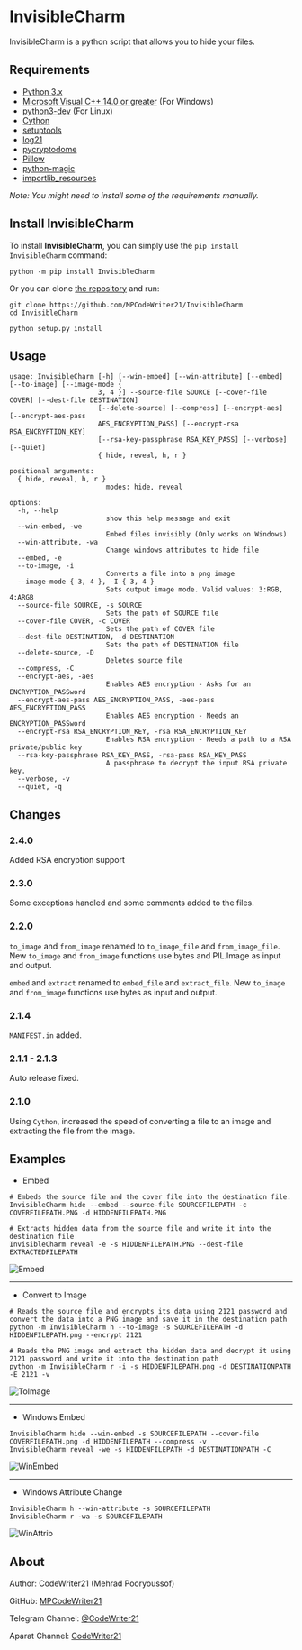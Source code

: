 InvisibleCharm
=====

InvisibleCharm is a python script that allows you to hide your files.

Requirements
------------

- [Python 3.x](https://Python.org)
- [Microsoft Visual C++ 14.0 or greater](https://visualstudio.microsoft.com/visual-cpp-build-tools/) (For Windows)
- [python3-dev](https://openwrt.org/packages/pkgdata/python3-dev) (For Linux)
- [Cython](https://cython.readthedocs.io/en/latest/src/quickstart/install.html)
- [setuptools](https://pypi.org/project/setuptools/)
- [log21](https://github.com/MPCodeWriter21/log21)
- [pycryptodome](https://pycryptodome.readthedocs.io/en/latest/src/installation.html)
- [Pillow](https://pillow.readthedocs.io/en/latest/installation.html)
- [python-magic](https://pypi.org/project/python-magic/)
- [importlib_resources](https://pypi.org/project/importlib-resources/)

*Note: You might need to install some of the requirements manually.*

Install InvisibleCharm
----------------------

To install **InvisibleCharm**, you can simply use the `pip install InvisibleCharm` command:

```commandline
python -m pip install InvisibleCharm
```

Or you can clone [the repository](https://github.com/MPCodeWriter21/InvisibleCharm) and run:

```commandline
git clone https://github.com/MPCodeWriter21/InvisibleCharm
cd InvisibleCharm
```

```commandline
python setup.py install
```

Usage
-----

```
usage: InvisibleCharm [-h] [--win-embed] [--win-attribute] [--embed] [--to-image] [--image-mode {
                      3, 4 }] --source-file SOURCE [--cover-file COVER] [--dest-file DESTINATION]
                      [--delete-source] [--compress] [--encrypt-aes] [--encrypt-aes-pass
                      AES_ENCRYPTION_PASS] [--encrypt-rsa RSA_ENCRYPTION_KEY]
                      [--rsa-key-passphrase RSA_KEY_PASS] [--verbose] [--quiet]
                      { hide, reveal, h, r }

positional arguments:
  { hide, reveal, h, r }
                        modes: hide, reveal

options:
  -h, --help
                        show this help message and exit
  --win-embed, -we
                        Embed files invisibly (Only works on Windows)
  --win-attribute, -wa
                        Change windows attributes to hide file
  --embed, -e
  --to-image, -i
                        Converts a file into a png image
  --image-mode { 3, 4 }, -I { 3, 4 }
                        Sets output image mode. Valid values: 3:RGB, 4:ARGB
  --source-file SOURCE, -s SOURCE
                        Sets the path of SOURCE file
  --cover-file COVER, -c COVER
                        Sets the path of COVER file
  --dest-file DESTINATION, -d DESTINATION
                        Sets the path of DESTINATION file
  --delete-source, -D
                        Deletes source file
  --compress, -C
  --encrypt-aes, -aes
                        Enables AES encryption - Asks for an ENCRYPTION_PASSword
  --encrypt-aes-pass AES_ENCRYPTION_PASS, -aes-pass AES_ENCRYPTION_PASS
                        Enables AES encryption - Needs an ENCRYPTION_PASSword
  --encrypt-rsa RSA_ENCRYPTION_KEY, -rsa RSA_ENCRYPTION_KEY
                        Enables RSA encryption - Needs a path to a RSA private/public key
  --rsa-key-passphrase RSA_KEY_PASS, -rsa-pass RSA_KEY_PASS
                        A passphrase to decrypt the input RSA private key.
  --verbose, -v
  --quiet, -q
```

Changes
-------

### 2.4.0

Added RSA encryption support

### 2.3.0

Some exceptions handled and some comments added to the files.

### 2.2.0

`to_image` and `from_image` renamed to `to_image_file` and `from_image_file`. New `to_image` and `from_image` functions
use bytes and PIL.Image as input and output.

`embed` and `extract` renamed to `embed_file` and `extract_file`. New `to_image` and `from_image` functions use bytes as
input and output.

### 2.1.4

`MANIFEST.in` added.

### 2.1.1 - 2.1.3

Auto release fixed.

### 2.1.0

Using `Cython`, increased the speed of converting a file to an image and extracting the file from the image.

Examples
--------

- Embed

```shell
# Embeds the source file and the cover file into the destination file.
InvisibleCharm hide --embed --source-file SOURCEFILEPATH -c COVERFILEPATH.PNG -d HIDDENFILEPATH.PNG

# Extracts hidden data from the source file and write it into the destination file
InvisibleCharm reveal -e -s HIDDENFILEPATH.PNG --dest-file EXTRACTEDFILEPATH
```

![Embed](https://i.imgur.com/GWnCYca.png)

----

- Convert to Image

```shell
# Reads the source file and encrypts its data using 2121 password and convert the data into a PNG image and save it in the destination path
python -m InvisibleCharm h --to-image -s SOURCEFILEPATH -d HIDDENFILEPATH.png --encrypt 2121

# Reads the PNG image and extract the hidden data and decrypt it using 2121 password and write it into the destination path
python -m InvisibleCharm r -i -s HIDDENFILEPATH.png -d DESTINATIONPATH -E 2121 -v
```

![ToImage](https://i.imgur.com/izYKFnZ.png)

----

- Windows Embed

```shell
InvisibleCharm hide --win-embed -s SOURCEFILEPATH --cover-file COVERFILEPATH.png -d HIDDENFILEPATH --compress -v
InvisibleCharm reveal -we -s HIDDENFILEPATH -d DESTINATIONPATH -C
```

![WinEmbed](https://i.imgur.com/MiP2yey.png)

----

- Windows Attribute Change

```shell
InvisibleCharm h --win-attribute -s SOURCEFILEPATH
InvisibleCharm r -wa -s SOURCEFILEPATH
```

![WinAttrib](https://i.imgur.com/UiKAaKy.gif)

About
-----
Author: CodeWriter21 (Mehrad Pooryoussof)

GitHub: [MPCodeWriter21](https://github.com/MPCodeWriter21)

Telegram Channel: [@CodeWriter21](https://t.me/CodeWriter21)

Aparat Channel: [CodeWriter21](https://www.aparat.com/CodeWriter21)
